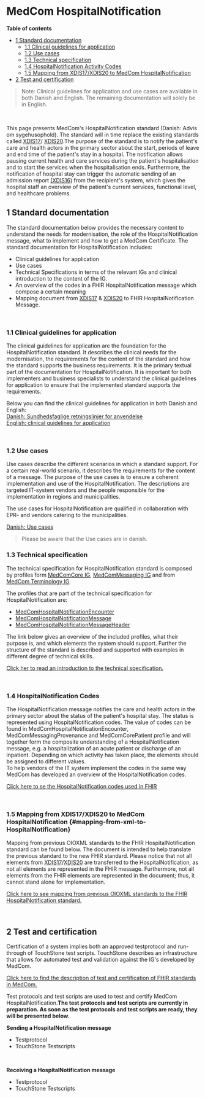 <!-- <a href="https://medcomdk.github.io/MedComLandingPage/" target="_blank">Return</a> -->


# MedCom HospitalNotification


**Table of contents**
* [1 Standard documentation](#1-standard-documentation)
  + [1.1 Clinical guidelines for application](#11-clinical-guidelines-for-application)
  + [1.2 Use cases](#12-use-cases)
  + [1.3 Technical specification](#13-technical-specification)
  + [1.4 HospitalNotification Activity Codes](#14-hospitalnotification-activity-codes)
  + [1.5 Mapping from XDIS17/XDIS20 to MedCom HospitalNotification](#mapping-from-xml-to-HospitalNotification)
*  [2 Test and certification](#2-test-and-certification)


  > Note: Clinical guidelines for application and use cases are available in both Danish and English. The remaining documentation will solely be in English.
<p>&nbsp;</p>	

This page presents MedCom's HospitalNotification standard (Danish: Advis om sygehusophold). The standard will in time replace the existing standards called <a href="https://svn.medcom.dk/svn/releases/Standarder/Det%20gode%20kommuneadvis/XDIS17/Dokumentation/" target="_blank">XDIS17</a>/ <a href="https://svn.medcom.dk/svn/releases/Standarder/Det%20gode%20kommuneadvis/XDIS20/Dokumentation/" target="_blank">XDIS20</a>.The purpose of the standard is to notify the patient's care and health actors in the primary sector about the start, periods of leave and end time of the patient's stay in a hospital. The notification allows pausing current health and care services during the patient's hospitalisation and to start the services when the hospitalisation ends. 
Furthermore, the notification of hospital stay can trigger the automatic sending of an admission report <a href="https://svn.medcom.dk/svn/releases/Standarder/National%20Sygehus-Kommunesamarbejde/1.0.3/XDIS16/Dokumentation/"> (XDIS16)</a> from the recipient's system, which gives the hospital staff an overview of the patient's current services, functional level, and healthcare problems.


## 1 Standard documentation 
The standard documentation below provides the necessary content to understand the needs for modernisation, the role of the HospitalNotification message, what to implement and how to get a MedCom Certificate. The standard documentation for HospitalNotification includes: 
* Clinical guidelines for application
* Use cases
*	Technical Specifications in terms of the relevant IGs and clinical introduction to the content of the IG.
*	An overview of the codes in a FHIR HospitalNotification message which compose a certain meaning
*	Mapping document from <a href="https://svn.medcom.dk/svn/releases/Standarder/Det%20gode%20kommuneadvis/XDIS17/Dokumentation/" target="_blank">XDIS17</a> &
<a href="https://svn.medcom.dk/svn/releases/Standarder/Det%20gode%20kommuneadvis/XDIS20/Dokumentation/" target="_blank">XDIS20</a> to FHIR  HospitalNotification Message.
<p>&nbsp;</p>

### 1.1 Clinical guidelines for application
The clinical guidelines for application are the foundation for the HospitalNotification standard. It describes the clinical needs for the modernisation, the requirements for the content of the standard and how the standard supports the business requirements.  It is the primary textual part of the documentation for HospitalNotification. It is important for both implementers and business specialists to understand the clinical guidelines for application to ensure that the implemented standard supports the requirements.

Below you can find the clinical guidelines for application in both Danish and English:<br> 
[Danish: Sundhedsfaglige retningslinjer for anvendelse](assets/documents/Clinical-guidelines-DA.md) <br> 
[English: clinical guidelines for application](assets/documents/Clinical-guidelines-ENG.md) 
<p>&nbsp;</p>	

### 1.2 Use cases
Use cases describe the different scenarios in which a standard support. For a certain real-world scenario, it describes the requirements for the content of a message. The purpose of the use cases is to ensure a coherent implementation and use of the HospitalNotification. The descriptions are targeted IT-system vendors and the people responsible for the implementation in regions and municipalities.

The use cases for HospitalNotification are qualified in collaboration with EPR- and vendors catering to the municipalities.

<!-- <b>The use cases are currently in preparation. As soon as they are ready, they will be presented below in Danish and English:</b>  -->

[Danish: Use cases](HospitalNotification_use_cases_2_0_0.pdf) 
> Please be aware that the Use cases are in danish. 


<!-- Below, you can find the use cases in Danish and English be found:<br>
[Danish: Use cases](assets/documents/UseCases-DA.md) <br> 
[English: Use cases](assets/documents/UseCases-ENG.md)  -->
<!-- <p>&nbsp;</p>	 -->

### 1.3 Technical specification
The technical specification for HospitalNotification standard is composed by profiles form <a href="https://medcomdk.github.io/dk-medcom-core/" target="_blank">MedComCore IG</a>, <a href="https://build.fhir.org/ig/medcomdk/dk-medcom-messaging/" target="_blank">MedComMessaging IG</a> and from <a href="https://build.fhir.org/ig/medcomdk/dk-medcom-terminology/" target="_blank">MedCom Terminology IG</a>. 

The profiles that are part of the technical specification for HospitalNotification are: 
*	<a href="https://build.fhir.org/ig/medcomdk/dk-medcom-hospitalnotification/StructureDefinition-medcom-hospitalNotification-encounter.html" target="_blank">MedComHospitalNotificationEncounter</a>
*	<a href="https://build.fhir.org/ig/medcomdk/dk-medcom-hospitalnotification/StructureDefinition-medcom-hospitalNotification-message.html" target="_blank">MedComHospitalNotificationMessage</a>
* <a href="https://build.fhir.org/ig/medcomdk/dk-medcom-hospitalnotification/StructureDefinition-medcom-hospitalNotification-messageHeader.html" target="_blank">MedComHospitalNotificationMessageHeader</a>

The link below gives an overview of the included profiles, what their purpose is, and which elements the system should support. Further the structure of the standard is described and supported with examples in different degree of technical skills.
<br>

[Click her to read an introduction to the technical specification.](assets/documents/Intro-Technical-Spec-ENG.md)
<p>&nbsp;</p>	


### 1.4 HospitalNotification Codes
The HospitalNotification message notifies the care and health actors in the primary sector about the status of the patient's hospital stay. The status is represented using HospitalNotification codes. The value of codes can be found in MedComHospitalNotificationEncounter, MedComMessagingProvenance and MedComCorePatient profile and will together form the composite understanding of a HospitalNotification message, e.g. a hospitalization of an acute patient or discharge of an inpatient. Depending on which activity has taken place, the elements should be assigned to different values.
<br>
To help vendors of the IT system implement the codes in the same way MedCom has developed an overview of the HospitalNotification codes.

[Click here to se the HospitalNotification codes used in FHIR](/assets/documents/Overview-HospitalNotification-codes-FHIR.md)

<br>

### 1.5 Mapping from XDIS17/XDIS20 to MedCom HospitalNotification {#mapping-from-xml-to-HospitalNotification}
Mapping from previous OIOXML standards to the FHIR HospitalNotification standard can be found below. The document is intended to help translate the previous standard to the new FHIR standard. Please notice that not all elements from <a href="https://svn.medcom.dk/svn/releases/Standarder/Det%20gode%20kommuneadvis/XDIS17/Dokumentation/" target="_blank">XDIS17</a>/<a href="https://svn.medcom.dk/svn/releases/Standarder/Det%20gode%20kommuneadvis/XDIS20/Dokumentation/" target="_blank">XDIS20</a> are transferred to the HospitalNotification, as not all elements are represented in the FHIR message. Furthermore, not all elements from the FHIR elements are represented in the document; thus, it cannot stand alone for implementation.
<br>

[Click here to see mapping from previous OIOXML standards to the FHIR HospitalNotification standard.](/assets/documents/Map_between_OIOXML_and_FHIR_HospitalNotification.md)

<br>

## 2 Test and certification

Certification of a system implies both an approved testprotocol and run-through of TouchStone test scripts. TouchStone describes an infrastructure that allows for automated test and validation against the IG's developed by MedCom. 
<br>

<a href="https://medcomdk.github.io/MedComLandingPage/#3-test-and-certification">Click here to find the description of test and certification of FHIR standards in MedCom. </a> 
<br>

Test protocols and test scripts are used to test and certify MedCom HospitalNotification.<b>The test protocols and test scripts are currently in preparation. As soon as the test protocols and test scripts are ready, they will be presented below.</b>

**Sending a HospitalNotification message**
* Testprotocol
* TouchStone Testscripts
<p>&nbsp;</p>

**Receiving a HospitalNotification message**
* Testprotocol
* TouchStone Testscripts
<p>&nbsp;</p>


<!-- ## 3 Release Notes
[Updates in the latest release.](assets/documents/ReleaseNote-ENG.md) -->
